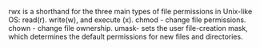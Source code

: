rwx is a shorthand for the three main types of file permissions in Unix-like OS: read(r). write(w), and execute (x).
 chmod - change file permissions.
 chown - change file ownership.
 umask- sets the user file-creation mask, which determines the default permissions for new files and directories.
